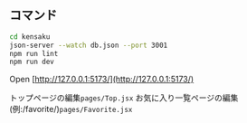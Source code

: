 ## コマンド

```bash
cd kensaku
json-server --watch db.json --port 3001
npm run lint
npm run dev

```

Open [http://127.0.0.1:5173/](http://127.0.0.1:5173/) 

トップページの編集`pages/Top.jsx` 
お気に入り一覧ページの編集(例:/favorite/)`pages/Favorite.jsx`

